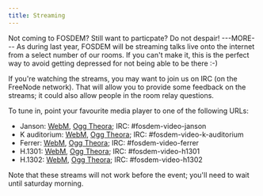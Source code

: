 ```yaml
---
title: Streaming
---
```

Not coming to FOSDEM? Still want to particpate? Do not despair!
---MORE---
As during last year, FOSDEM will be streaming talks live onto the
internet from a select number of our rooms. If you can't make it, this
is the perfect way to avoid getting depressed for not being able to be
there :-)

If you're watching the streams, you may want to join us on IRC (on the
FreeNode network). That will allow you to provide some feedback on the
streams; it could also allow people in the room relay questions.

To tune in, point your favourite media player to one of the following
URLs:

- Janson: [WebM](http://streaming.fosdem.org/fosdem/janson.webm.m3u),
  [Ogg Theora](http://streaming.fosdem.org/fosdem/janson.ogg.m3u); IRC:
  #fosdem-video-janson
- K auditorium:
  [WebM](http://streaming.fosdem.org/fosdem/k-auditorium.webm.m3u),
  [Ogg Theora](http://streaming.fosdem.org/fosdem/k-auditorium.ogg.m3u);
  IRC: #fosdem-video-k-auditorium
- Ferrer: [WebM](http://streaming.fosdem.org/fosdem/ferrer.webm.m3u),
  [Ogg Theora](http://streaming.fosdem.org/fosdem/ferrer.ogg.m3u); IRC:
  #fosdem-video-ferrer
- H.1301: [WebM](http://streaming.fosdem.org/fosdem/h1301.webm.m3u),
  [Ogg Theora](http://streaming.fosdem.org/fosdem/h1301.ogg.m3u); IRC:
  #fosdem-video-h1301
- H.1302: [WebM](http://streaming.fosdem.org/fosdem/h1302.webm.m3u),
  [Ogg Theora](http://streaming.fosdem.org/fosdem/h1302.ogg.m3u); IRC:
  #fosdem-video-h1302

Note that these streams will not work before the event; you'll need to
wait until saturday morning.
